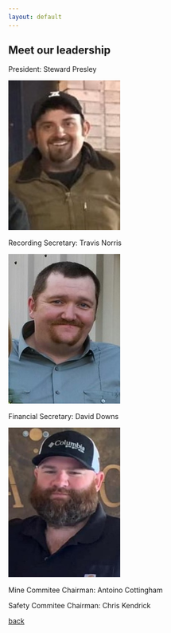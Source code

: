 ```yaml
---
layout: default
---
```


## Meet our leadership

President:
Steward Presley 

<img src="https://github.com/David-Downs/David-Downs.github.io/blob/main/Images/Stew.jpg?raw=true" width="225" height="300" />




Recording Secretary:
Travis Norris

<img src="https://github.com/David-Downs/David-Downs.github.io/blob/main/Images/Travis.jpg?raw=true" width="225" height="300" />




Financial Secretary:
David Downs 

<img src="https://github.com/David-Downs/David-Downs.github.io/blob/main/Images/David.jpg?raw=true" width="225" height="300" />






Mine Commitee Chairman: 
Antoino Cottingham 




Safety Commitee Chairman:
Chris Kendrick 





[back](./)
